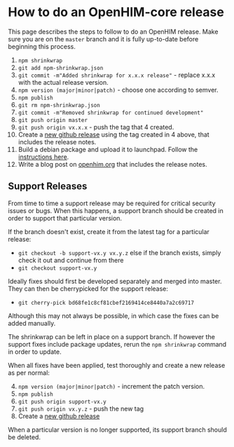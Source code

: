 How to do an OpenHIM-core release
=================================

This page describes the steps to follow to do an OpenHIM release. Make sure you are on the `master` branch and it is fully up-to-date before beginning this process.

1. `npm shrinkwrap`
2. `git add npm-shrinkwrap.json`
3. `git commit -m"Added shrinkwrap for x.x.x release"` - replace x.x.x with the actual release version.
4. `npm version (major|minor|patch)` - choose one according to semver.
5. `npm publish`
6. `git rm npm-shrinkwrap.json`
7. `git commit -m"Removed shrinkwrap for continued development"`
8. `git push origin master`
9. `git push origin vx.x.x` - push the tag that 4 created.
10. Create a [new github release](https://github.com/jembi/openhim-core-js/releases/new) using the tag created in 4 above, that includes the release notes.
11. Build a debian package and upload it to launchpad. Follow the [instructions here](https://github.com/jembi/openhim-core-js/tree/master/packaging).
12. Write a blog post on [openhim.org](http://www.openhim.org/) that includes the release notes.

Support Releases
----------------

From time to time a support release may be required for critical security issues or bugs. When this happens, a support branch should be created in order to support that particular version.

If the branch doesn't exist, create it from the latest tag for a particular release:
* `git checkout -b support-vx.y vx.y.z`
else if the branch exists, simply check it out and continue from there
* `git checkout support-vx.y`

Ideally fixes should first be developed separately and merged into master. They can then be cherrypicked for the support release:
* `git cherry-pick bd68fe1c8cf81cbef2169414ce8440a7a2c69717`

Although this may not always be possible, in which case the fixes can be added manually.

The shrinkwrap can be left in place on a support branch. If however the support fixes include package updates, rerun the `npm shrinkwrap` command in order to update.

When all fixes have been applied, test thoroughly and create a new release as per normal:

4. `npm version (major|minor|patch)` - increment the patch version.
5. `npm publish`
8. `git push origin support-vx.y`
9. `git push origin vx.y.z` - push the new tag
10. Create a [new github release](https://github.com/jembi/openhim-core-js/releases/new)

When a particular version is no longer supported, its support branch should be deleted.
